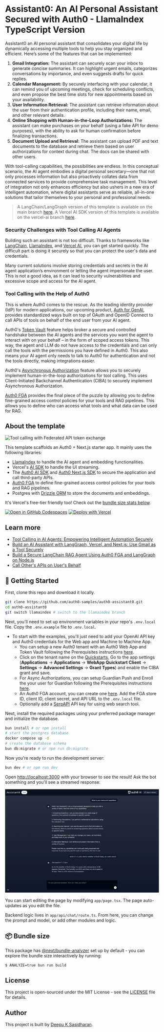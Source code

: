 # Assistant0: An AI Personal Assistant Secured with Auth0 - LlamaIndex TypeScript Version

Assistant0 an AI personal assistant that consolidates your digital life by dynamically accessing multiple tools to help you stay organized and efficient. Here’s some of the features that can be implemented:

1. **Gmail Integration:** The assistant can securely scan your inbox to generate concise summaries. It can highlight urgent emails, categorizes conversations by importance, and even suggests drafts for quick replies.
2. **Calendar Management:** By securely interfacing with your calendar, it can remind you of upcoming meetings, check for scheduling conflicts, and even propose the best time slots for new appointments based on your availability.
3. **User Information Retrieval:** The assistant can retrieve information about the user from their authentication profile, including their name, email, and other relevant details.
4. **Online Shopping with Human-in-the-Loop Authorizations:** The assistant can make purchases on your behalf (using a fake API for demo purposes), with the ability to ask for human confirmation before finalizing transactions.
5. **Document Upload and Retrieval:** The assistant can upload PDF and text documents to the database and retrieve them based on user authorizations for context during chat. The docs can be shared with other users.

With tool-calling capabilities, the possibilities are endless. In this conceptual scenario, the AI agent embodies a digital personal secretary—one that not only processes information but also proactively collates data from connected services to provide comprehensive task management. This level of integration not only enhances efficiency but also ushers in a new era of intelligent automation, where digital assistants serve as reliable, all-in-one solutions that tailor themselves to your personal and professional needs.

> A LangChain/LangGraph version of this template is available on the main branch [here](https://github.com/auth0-samples/auth0-assistant0).
> A Vercel AI SDK version of this template is available on the vercel-ai branch [here](https://github.com/auth0-samples/auth0-assistant0/tree/vercel-ai).

### Security Challenges with Tool Calling AI Agents

Building such an assistant is not too difficult. Thanks to frameworks like [LangChain](https://www.langchain.com/), [LlamaIndex](https://www.llamaindex.ai/), and [Vercel AI](https://vercel.com/ai), you can get started quickly. The difficult part is doing it securely so that you can protect the user's data and credentials.

Many current solutions involve storing credentials and secrets in the AI agent application’s environment or letting the agent impersonate the user. This is not a good idea, as it can lead to security vulnerabilities and excessive scope and access for the AI agent.

### Tool Calling with the Help of Auth0

This is where Auth0 comes to the rescue. As the leading identity provider (IdP) for modern applications, our upcoming product, [Auth for GenAI](https://a0.to/ai-content), provides standardized ways built on top of OAuth and OpenID Connect to call APIs of tools on behalf of the end user from your AI agent.

Auth0's [Token Vault](https://auth0.com/docs/secure/tokens/token-vault) feature helps broker a secure and controlled handshake between the AI agents and the services you want the agent to interact with on your behalf – in the form of scoped access tokens. This way, the agent and LLM do not have access to the credentials and can only call the tools with the permissions you have defined in Auth0. This also means your AI agent only needs to talk to Auth0 for authentication and not the tools directly, making integrations easier.

Auth0's [Asynchronous Authorization](https://auth0.com/ai/docs/async-authorization) feature allows you to securely implement human-in-the-loop authorizations for tool calling. This uses Client-Initiated Backchannel Authentication (CIBA) to securely implement Asynchronous Authorization.

[Auth0 FGA](https://auth0.com/fine-grained-authorization) provides the final piece of the puzzle by allowing you to define fine-grained access control policies for your tools and RAG pipelines. This allows you to define who can access what tools and what data can be used for RAG.

## About the template

![Tool calling with Federated API token exchange](/public/images/arch-bg.png)

This template scaffolds an Auth0 + Next.js starter app. It mainly uses the following libraries:

- [LlamaIndex](https://www.llamaindex.ai/) to handle the AI agent and embedding functionalities.
- Vercel's [AI SDK](https://github.com/vercel-labs/ai) to handle the UI streaming.
- The [Auth0 AI SDK](https://github.com/auth0-lab/auth0-ai-js) and [Auth0 Next.js SDK](https://github.com/auth0/nextjs-auth0) to secure the application and call third-party APIs.
- [Auth0 FGA](https://auth0.com/fine-grained-authorization) to define fine-grained access control policies for your tools and RAG pipelines.
- Postgres with [Drizzle ORM](https://orm.drizzle.team/) to store the documents and embeddings.

It's Vercel's free-tier friendly too! Check out the [bundle size stats below](#-bundle-size).

[![Open in GitHub Codespaces](https://github.com/codespaces/badge.svg)](https://codespaces.new/oktadev/auth0-assistant0)
[![Deploy with Vercel](https://vercel.com/button)](https://vercel.com/new/clone?repository-url=https%3A%2F%2Fgithub.com%2Foktadev%2Fauth0-assistant0)

## Learn more

- [Tool Calling in AI Agents: Empowering Intelligent Automation Securely](https://auth0.com/blog/genai-tool-calling-intro/)
- [Build an AI Assistant with LangGraph, Vercel, and Next.js: Use Gmail as a Tool Securely](https://auth0.com/blog/genai-tool-calling-build-agent-that-calls-gmail-securely-with-langgraph-vercelai-nextjs/)
- [Build a Secure LangChain RAG Agent Using Auth0 FGA and LangGraph on Node.js](https://auth0.com/blog/genai-langchain-js-fga/)
- [Call Other's APIs on User's Behalf](https://auth0.com/ai/docs/call-others-apis-on-users-behalf)

## 🚀 Getting Started

First, clone this repo and download it locally.

```bash
git clone https://github.com/auth0-samples/auth0-assistant0.git
cd auth0-assistant0
git switch llamaindex # switch to the llamaindex branch
```

Next, you'll need to set up environment variables in your repo's `.env.local` file. Copy the `.env.example` file to `.env.local`.

- To start with the examples, you'll just need to add your OpenAI API key and Auth0 credentials for the Web app and Machine to Machine App.
  - You can setup a new Auth0 tenant with an Auth0 Web App and Token Vault following the Prerequisites instructions [here](https://auth0.com/ai/docs/call-others-apis-on-users-behalf).
  - Click on the tenant name on the [Quickstarts](https://auth0.com/ai/docs/call-your-apis-on-users-behalf), Go to the app settings (**Applications** -> **Applications** -> **WebApp Quickstart Client** -> **Settings** -> **Advanced Settings** -> **Grant Types**) and enable the CIBA grant and save.
  - For Async Authorizations, you can setup Guardian Push and Enroll the your user for Guardian following the Prerequisites instructions [here](https://auth0.com/ai/docs/async-authorization).
  - An Auth0 FGA account, you can create one [here](https://dashboard.fga.dev). Add the FGA store ID, client ID, client secret, and API URL to the `.env.local` file.
  - Optionally add a [SerpAPI](https://serpapi.com/) API key for using web search tool.

Next, install the required packages using your preferred package manager and initialize the database.

```bash
bun install # or npm install
# start the postgres database
docker compose up -d
# create the database schema
bun db:migrate # or npm run db:migrate
```

Now you're ready to run the development server:

```bash
bun dev # or npm run dev
```

Open [http://localhost:3000](http://localhost:3000) with your browser to see the result! Ask the bot something and you'll see a streamed response:

![A streaming conversation between the user and the AI](/public/images/home-page.png)

You can start editing the page by modifying `app/page.tsx`. The page auto-updates as you edit the file.

Backend logic lives in `app/api/chat/route.ts`. From here, you can change the prompt and model, or add other modules and logic.

## 📦 Bundle size

This package has [@next/bundle-analyzer](https://www.npmjs.com/package/@next/bundle-analyzer) set up by default - you can explore the bundle size interactively by running:

```bash
$ ANALYZE=true bun run build
```

## License

This project is open-sourced under the MIT License - see the [LICENSE](LICENSE) file for details.

## Author

This project is built by [Deepu K Sasidharan](https://github.com/deepu105).
